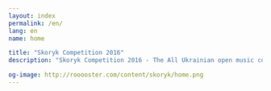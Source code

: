 ```yaml
---
layout: index
permalink: /en/
lang: en
name: home

title: "Skoryk Competition 2016"
description: "Skoryk Competition 2016 - The All Ukrainian open music competition, named after Myroslav Skoryk"

og-image: http://rooooster.com/content/skoryk/home.png
---
```

